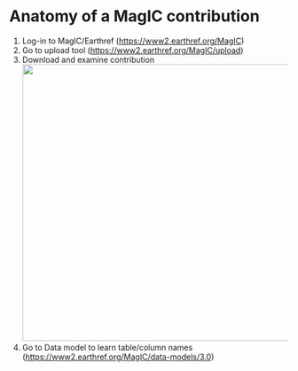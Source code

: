 # Anatomy of a MagIC contribution

1. Log-in to MagIC/Earthref (https://www2.earthref.org/MagIC)
2. Go to upload tool (https://www2.earthref.org/MagIC/upload)
3. Download and examine contribution 
   <img src="download_contribution.png" width="500"/>
4. Go to Data model to learn table/column names (https://www2.earthref.org/MagIC/data-models/3.0)